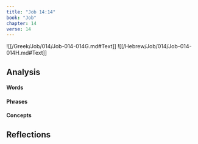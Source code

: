 ```yaml
---
title: "Job 14:14"
book: "Job"
chapter: 14
verse: 14
---
```

![[/Greek/Job/014/Job-014-014G.md#Text]]
![[/Hebrew/Job/014/Job-014-014H.md#Text]]

## Analysis

#### Words

#### Phrases

#### Concepts

## Reflections

